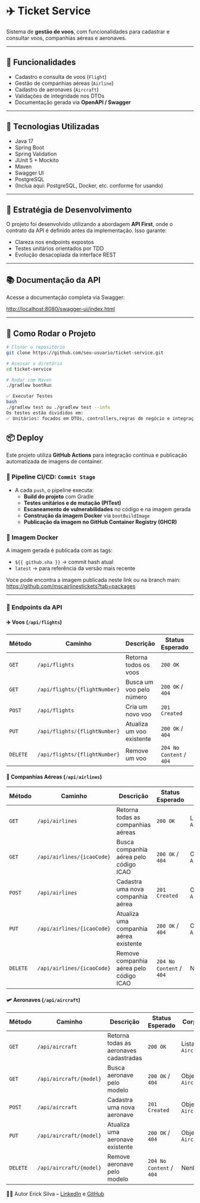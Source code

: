 # ✈️ Ticket Service

Sistema de **gestão de voos**, com funcionalidades para cadastrar e consultar voos, companhias aéreas e aeronaves.

---

## 📌 Funcionalidades

- Cadastro e consulta de voos (`Flight`)
- Gestão de companhias aéreas (`Airline`)
- Cadastro de aeronaves (`Aircraft`)
- Validações de integridade nos DTOs
- Documentação gerada via **OpenAPI / Swagger**

---

## 🚀 Tecnologias Utilizadas

- Java 17
- Spring Boot
- Spring Validation
- JUnit 5 + Mockito
- Maven
- Swagger UI
- PostgreSQL
- (Inclua aqui: PostgreSQL, Docker, etc. conforme for usando)

---

## 🧪 Estratégia de Desenvolvimento

O projeto foi desenvolvido utilizando a abordagem **API First**, onde o contrato da API é definido antes da implementação. Isso garante:

- Clareza nos endpoints expostos
- Testes unitários orientados por TDD
- Evolução desacoplada da interface REST

---

## 📚 Documentação da API

Acesse a documentação completa via Swagger:

[http://localhost:8080/swagger-ui/index.html](http://localhost:8080/swagger-ui/index.html)

---

## 🧰 Como Rodar o Projeto

```bash
# Clonar o repositório
git clone https://github.com/seu-usuario/ticket-service.git

# Acessar o diretório
cd ticket-service

# Rodar com Maven
./gradlew bootRun

```
```bash
✅ Executar Testes
bash
./gradlew test ou ./gradlew test --info
Os testes estão divididos em:
✅ Unitários: focados em DTOs, controllers,regras de negócio e integração
```

## 📦 Deploy

Este projeto utiliza **GitHub Actions** para integração contínua e publicação automatizada de imagens de container.

### 🔁 Pipeline CI/CD: `Commit Stage`

- A cada `push`, o pipeline executa:
  - **Build do projeto** com Gradle
  - **Testes unitários e de mutação (PITest)**
  - **Escaneamento de vulnerabilidades** no código e na imagem gerada
  - **Construção da imagem Docker** via `bootBuildImage`
  - **Publicação da imagem no GitHub Container Registry (GHCR)**

### 🐳 Imagem Docker

A imagem gerada é publicada com as tags:
- `${{ github.sha }}` → commit hash atual
- `latest` → para referência da versão mais recente

Voce pode encontra a imagem publicada neste link ou na branch main: 
https://github.com/mscairlinestickets?tab=packages


---

### 📮 Endpoints da API

#### ✈️ Voos (`/api/flights`)

| Método   | Caminho                        | Descrição                                 | Status Esperado        | Corpo de Resposta                   |
|----------|-------------------------------|-------------------------------------------|--------------------------|-------------------------------------|
| `GET`    | `/api/flights`                | Retorna todos os voos                     | `200 OK`                 | Lista de `FlightDtoResponse`        |
| `GET`    | `/api/flights/{flightNumber}` | Busca um voo pelo número                  | `200 OK` / `404`         | Objeto `FlightDtoResponse` ou erro  |
| `POST`   | `/api/flights`                | Cria um novo voo                          | `201 Created`            | Objeto `FlightDtoResponse`          |
| `PUT`    | `/api/flights/{flightNumber}` | Atualiza um voo existente                 | `200 OK` / `404`         | Objeto `FlightDtoResponse`          |
| `DELETE` | `/api/flights/{flightNumber}` | Remove um voo                             | `204 No Content` / `404` | Nenhum corpo                        |

#### 🛫 Companhias Aéreas (`/api/airlines`)

| Método   | Caminho                         | Descrição                                 | Status Esperado          | Corpo de Resposta               |
|----------|----------------------------------|-------------------------------------------|---------------------------|----------------------------------|
| `GET`    | `/api/airlines`                | Retorna todas as companhias aéreas        | `200 OK`                  | Lista de `AirlineDtoResponse`   |
| `GET`    | `/api/airlines/{icaoCode}`     | Busca companhia aérea pelo código ICAO    | `200 OK` / `404`          | Objeto `AirlineDtoResponse`     |
| `POST`   | `/api/airlines`                | Cadastra uma nova companhia aérea         | `201 Created`             | Objeto `AirlineDtoResponse`     |
| `PUT`    | `/api/airlines/{icaoCode}`     | Atualiza uma companhia aérea existente    | `200 OK` / `404`          | Objeto `AirlineDtoResponse`     |
| `DELETE` | `/api/airlines/{icaoCode}`     | Remove companhia aérea pelo código ICAO   | `204 No Content` / `404`  | Nenhum corpo                    |

#### 🛩️ Aeronaves (`/api/aircraft`)

| Método   | Caminho                         | Descrição                                  | Status Esperado           | Corpo de Resposta               |
|----------|----------------------------------|--------------------------------------------|----------------------------|----------------------------------|
| `GET`    | `/api/aircraft`                | Retorna todas as aeronaves cadastradas     | `200 OK`                   | Lista de `AircraftDtoResponse`  |
| `GET`    | `/api/aircraft/{model}`        | Busca aeronave pelo modelo                 | `200 OK` / `404`           | Objeto `AircraftDtoResponse`    |
| `POST`   | `/api/aircraft`                | Cadastra uma nova aeronave                 | `201 Created`              | Objeto `AircraftDtoResponse`    |
| `PUT`    | `/api/aircraft/{model}`        | Atualiza uma aeronave existente            | `200 OK` / `404`           | Objeto `AircraftDtoResponse`    |
| `DELETE` | `/api/aircraft/{model}`        | Remove aeronave pelo modelo                | `204 No Content` / `404`   | Nenhum corpo                    |


👨‍💻 Autor
Erick Silva – [LinkedIn](https://www.linkedin.com/in/erick-silva-414098225/) e [GitHub](https://github.com/erickknsilva)






